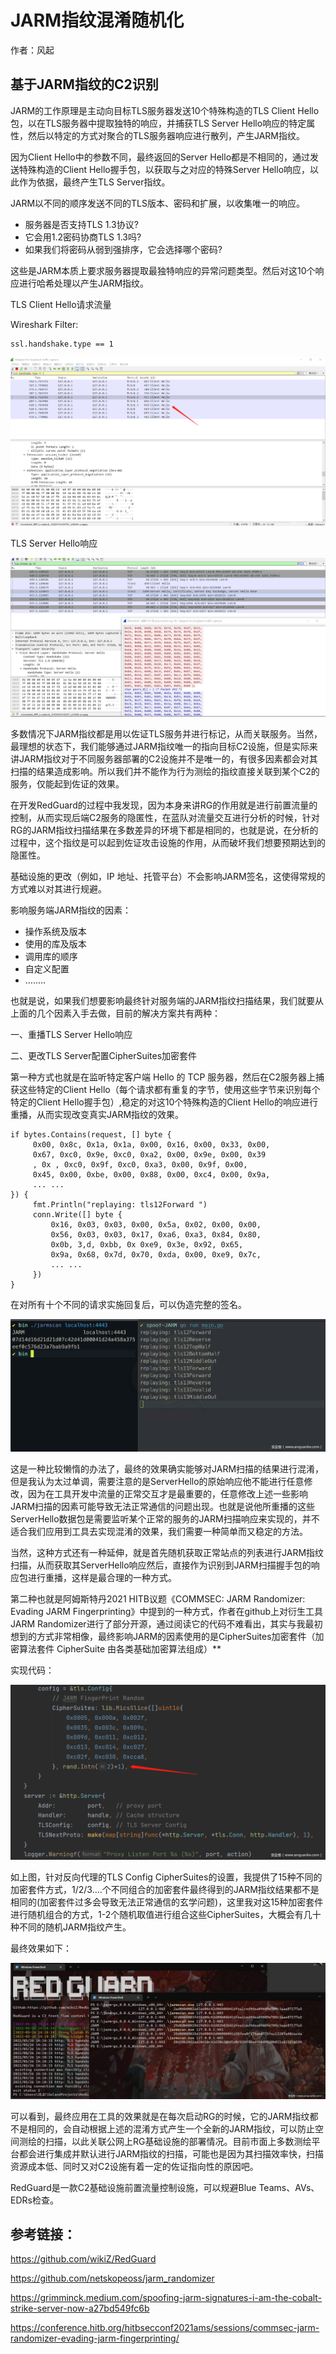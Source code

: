 # JARM指纹混淆随机化

作者：风起

## 基于JARM指纹的C2识别

 JARM的工作原理是主动向目标TLS服务器发送10个特殊构造的TLS Client Hello包，以在TLS服务器中提取独特的响应，并捕获TLS Server Hello响应的特定属性，然后以特定的方式对聚合的TLS服务器响应进行散列，产生JARM指纹。

因为Client Hello中的参数不同，最终返回的Server Hello都是不相同的，通过发送特殊构造的Client Hello握手包，以获取与之对应的特殊Server Hello响应，以此作为依据，最终产生TLS Server指纹。

JARM以不同的顺序发送不同的TLS版本、密码和扩展，以收集唯一的响应。

- 服务器是否支持TLS 1.3协议?
- 它会用1.2密码协商TLS 1.3吗?
- 如果我们将密码从弱到强排序，它会选择哪个密码?

这些是JARM本质上要求服务器提取最独特响应的异常问题类型。然后对这10个响应进行哈希处理以产生JARM指纹。

TLS Client Hello请求流量

Wireshark Filter:

```
ssl.handshake.type == 1
```

![img](.\iamge\1.png)

TLS Server Hello响应

![img](.\iamge\t010872807d1a97f380.png)

多数情况下JARM指纹都是用以佐证TLS服务并进行标记，从而关联服务。当然，最理想的状态下，我们能够通过JARM指纹唯一的指向目标C2设施，但是实际来讲JARM指纹对于不同服务器部署的C2设施并不是唯一的，有很多因素都会对其扫描的结果造成影响。所以我们并不能作为行为测绘的指纹直接关联到某个C2的服务，仅能起到佐证的效果。

在开发RedGuard的过程中我发现，因为本身来讲RG的作用就是进行前置流量的控制，从而实现后端C2服务的隐匿性，在蓝队对流量交互进行分析的时候，针对RG的JARM指纹扫描结果在多数差异的环境下都是相同的，也就是说，在分析的过程中，这个指纹是可以起到佐证攻击设施的作用，从而破坏我们想要预期达到的隐匿性。

基础设施的更改（例如，IP 地址、托管平台）不会影响JARM签名，这使得常规的方式难以对其进行规避。

影响服务端JARM指纹的因素：

- 操作系统及版本
- 使用的库及版本
- 调用库的顺序
- 自定义配置
- ……..

也就是说，如果我们想要影响最终针对服务端的JARM指纹扫描结果，我们就要从上面的几个因素入手去做，目前的解决方案共有两种：

一、重播TLS Server Hello响应

二、更改TLS Server配置CipherSuites加密套件

第一种方式也就是在监听特定客户端 Hello 的 TCP 服务器，然后在C2服务器上捕获这些特定的Client Hello（每个请求都有重复的字节，使用这些字节来识别每个特定的Client Hello握手包）,稳定的对这10个特殊构造的Client Hello的响应进行重播，从而实现改变真实JARM指纹的效果。

```
if bytes.Contains(request, [] byte { 
     0x00, 0x8c, 0x1a, 0x1a, 0x00, 0x16, 0x00, 0x33, 0x00, 
     0x67, 0xc0, 0x9e, 0xc0, 0xa2, 0x00, 0x9e, 0x00, 0x39 
     , 0x , 0xc0, 0x9f, 0xc0, 0xa3, 0x00, 0x9f, 0x00, 
     0x45, 0x00, 0xbe, 0x00, 0x88, 0x00, 0xc4, 0x00, 0x9a, 
     ... ... 
}) { 
     fmt.Println("replaying: tls12Forward ") 
     conn.Write([] byte { 
         0x16, 0x03, 0x03, 0x00, 0x5a, 0x02, 0x00, 0x00, 
         0x56, 0x03, 0x03, 0x17, 0xa6, 0xa3, 0x84, 0x80, 
         0x0b, 3,d, 0xbb, 0x 0xe9, 0x3e, 0x92, 0x65, 
         0x9a, 0x68, 0x7d, 0x70, 0xda, 0x00, 0xe9, 0x7c, 
         ... ... 
     }) 
}
```

在对所有十个不同的请求实施回复后，可以伪造完整的签名。

![img](.\iamge\t01419e6c76ed33340d.png)

 这是一种比较懒惰的办法了，最终的效果确实能够对JARM扫描的结果进行混淆，但是我认为太过单调，需要注意的是ServerHello的原始响应他不能进行任意修改，因为在工具开发中流量的正常交互才是最重要的，任意修改上述一些影响 JARM扫描的因素可能导致无法正常通信的问题出现。也就是说他所重播的这些ServerHello数据包是需要监听某个正常的服务的JARM扫描响应来实现的，并不适合我们应用到工具去实现混淆的效果，我们需要一种简单而又稳定的方法。

当然，这种方式还有一种延伸，就是首先随机获取正常站点的列表进行JARM指纹扫描，从而获取其ServerHello响应然后，直接作为识别到JARM扫描握手包的响应包进行重播，这样是最合理的一种方式。

 第二种也就是阿姆斯特丹2021 HITB议题《COMMSEC: JARM Randomizer: Evading JARM Fingerprinting》中提到的一种方式，作者在github上对衍生工具 JARM Randomizer进行了部分开源，通过阅读它的代码不难看出，其实与我最初想到的方式非常相像，最终影响JARM的因素使用的是CipherSuites加密套件（加密算法套件 CipherSuite 由各类基础加密算法组成）**

实现代码：

![img](.\iamge\t01fc5e9fcb985de1d5.png)

如上图，针对反向代理的TLS Config CipherSuites的设置，我提供了15种不同的加密套件方式，1/2/3….个不同组合的加密套件最终得到的JARM指纹结果都不是相同的(加密套件过多会导致无法正常通信的玄学问题)，这里我对这15种加密套件进行随机组合的方式，1-2个随机取值进行组合这些CipherSuites，大概会有几十种不同的随机JARM指纹产生。

最终效果如下：

![img](.\iamge\t01bf1f398318998c43.png)

可以看到，最终应用在工具的效果就是在每次启动RG的时候，它的JARM指纹都不是相同的，会自动根据上述的混淆方式产生一个全新的JARM指纹，可以防止空间测绘的扫描，以此关联公网上RG基础设施的部署情况。目前市面上多数测绘平台都会进行集成并默认进行JARM指纹的扫描，可能也是因为其扫描效率快，扫描资源成本低、同时又对C2设施有着一定的佐证指向性的原因吧。

RedGuard是一款C2基础设施前置流量控制设施，可以规避Blue Teams、AVs、EDRs检查。

## 参考链接：

https://github.com/wikiZ/RedGuard

https://github.com/netskopeoss/jarm_randomizer

https://grimminck.medium.com/spoofing-jarm-signatures-i-am-the-cobalt-strike-server-now-a27bd549fc6b

https://conference.hitb.org/hitbsecconf2021ams/sessions/commsec-jarm-randomizer-evading-jarm-fingerprinting/